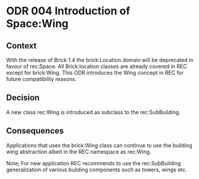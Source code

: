 # ODR 004 Introduction of Space:Wing

## Context

With the release of Brick 1.4 the brick:Location domain will be deprecated in favour of rec:Space. All Brick:location classes are already covered in REC except for brick:Wing. This ODR introduces the Wing concept in REC for future compatibility reasons.

## Decision

A new class rec:Wing is introduced as subclass to the rec:SubBuilding.

## Consequences

Applications that uses the brick:Wing class can continue to use the building wing abstraction albeit in the REC namespace as rec:Wing.

Note; For new application REC recommends to use the rec:SubBuilding generalization of various building components such as towers, wings etc.
